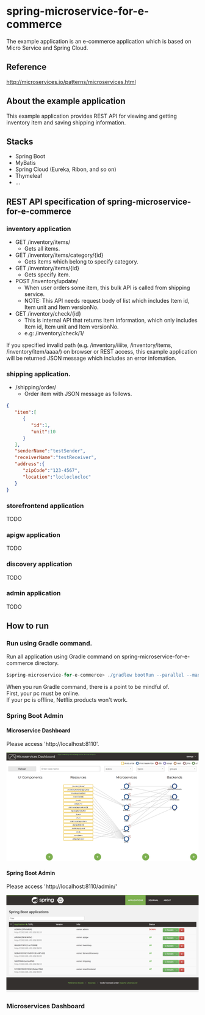 # spring-microservice-for-e-commerce
The example application is an e-commerce application which is based on Micro Service and Spring Cloud.

## Reference
http://microservices.io/patterns/microservices.html

## About the example application
This example application provides REST API for viewing and getting inventory item and saving shipping information.

## Stacks
- Spring Boot
- MyBatis
- Spring Cloud (Eureka, Ribon, and so on)
- Thymeleaf
- ...

## REST API specification of spring-microservice-for-e-commerce

### inventory application

- GET /inventory/items/
  + Gets all items.
- GET /inventory/items/category/{id}
  + Gets items which belong to specify category.
- GET /inventory/items/{id}
  + Gets specify item.
- POST /inventory/update/
  + When user orders some item, this bulk API is called from shipping service.
  + NOTE: This API needs request body of list  which includes Item id, Item unit and Item versionNo.
- GET /inventory/check/{id}
  + This is internal API that returns Item information, which only includes Item id, Item unit and Item versionNo.
  + e.g: /inventory/check/1/

If you specified invalid path (e.g. /inventory/iiiite, /inventory/items, /inventory/item/aaaa/) on browser or REST access,
this example application will be returned JSON message which includes an error infomation.

### shipping application.

- /shipping/order/
  + Order item with JSON message as follows.
  
```json
{  
   "item":[  
      {  
         "id":1,
         "unit":10
      }
   ],
   "senderName":"testSender",
   "receiverName":"testReceiver",
   "address":{  
      "zipCode":"123-4567",
      "location":"locloclocloc"
   }
}
```

### storefrontend application

TODO

### apigw application

TODO

### discovery application

TODO

### admin application

TODO

## How to run

### Run using Gradle command.
Run all application using Gradle command on spring-microservice-for-e-commerce directory.
```gradle
$spring-microservice-for-e-commerce> ./gradlew bootRun --parallel --max-workers=6
```

When you run Gradle command, there is a point to be mindful of.  
First, your pc must be online.  
If your pc is offline, Netflix products won't work.

### Spring Boot Admin

#### Microservice Dashboard

Please access 'http://localhost:8110'.

![Microservice Dashboard](./screenshots/microservicedashboard.png)

#### Spring Boot Admin

Please access 'http://localhost:8110/admin/'

![Spring Boot Admin](./screenshots/bootadmin.png)

### Microservices Dashboard


